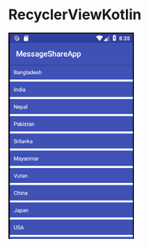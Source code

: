 # RecyclerViewKotlin

![list](https://github.com/mobarak19/RecyclerViewKotlin/blob/RecyclerViewimplementation/vvvvv.PNG)
